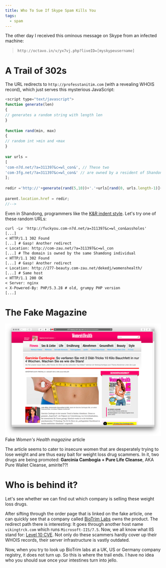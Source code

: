 ```yaml
---
title: Who To Sue If Skype Spam Kills You
tags:
  - spam
---
```


The other day I received this ominous message on Skype from an infected
machine:

<!--more-->

> `http://octavo.in/v/yx7vj.php?liveID=[myskypeusername]`

# A Trail of 302s

The URL redirects to `http://professtanitim.com` (with a revealing WHOIS record), which just serves this mysterious JavaScript:

```javascript
<script type="text/javascript">
function generate(len)
{
// generates a random string with length len
}

function rand(min, max)
{
// random int >min and <max
}

var urls =
[
'com-n7d.net/?a=311397&c=wl_con&', // These two
'com-3fg.net/?a=311397&c=wl_con&' // are owned by a resident of Shandong
];

redir ='http://'+generate(rand(5,10))+'.'+urls[rand(0, urls.length-1)]+generate(rand(5,10));

parent.location.href = redir;
//-->
```

Even in Shandong, programmers like the [K&R indent style](https://en.wikipedia.org/wiki/Indent_style#K.26R_style). Let's try one of these random URLs:

```
curl -Lv 'http://fuckyou.com-n7d.net/a=311397&c=wl_con&assholes'
[...]
< HTTP/1.1 302 Found
[...] # Gasp! Another redirect
< Location: http://com-zau.net/?a=311397&c=wl_con
[...] # The domain is owned by the same Shamdong individual
< HTTP/1.1 302 Found
[...] # Gasp! Another redirect
< Location: http://277-beauty.com-zau.net/dekedj/womenshealth/
[...] # Same host
< HTTP/1.1 200 OK
< Server: nginx
< X-Powered-By: PHP/5.3.28 # old, grumpy PHP version
[...]
```

# The Fake Magazine

![image a](/static/blog/wqCEb1o.png)Fake _Women's Health magazine_ article

The article seems to cater to insecure women that are desperately trying to lose weight and are thus easy bait for weight loss drug scammers. In it, two drugs are being promoted: __Garcinia Cambogia + Pure Life Cleanse__, AKA Pure Wallet Cleanse, amirite??!

# Who is behind it?

Let's see whether we can find out which company is selling these weight loss drugs.

After sifting through the order page that is linked on the fake article, one can quickly see that a company called [BioTrim Labs](http://biotrimlabs.com) owns the product. The redirect path there is interesting:
It goes through another host name `vikingtrck.com` which runs `Microsoft-IIS/7.5`. Now, we all know what IIS stand for: [Level 10 CVE](http://www.cvedetails.com/vulnerability-list/vendor_id-26/product_id-3436/version_id-92758/Microsoft-IIS-7.5.html). Not only do these scammers hardly cover up their WHOIS records, their server infrastructure is vastly outdated.

Now, when you try to look up BioTrim labs at a UK, US or Germany company registry, it does not turn up. So this is where the trail ends. I have no idea who you should sue once your intestines turn into jello.
